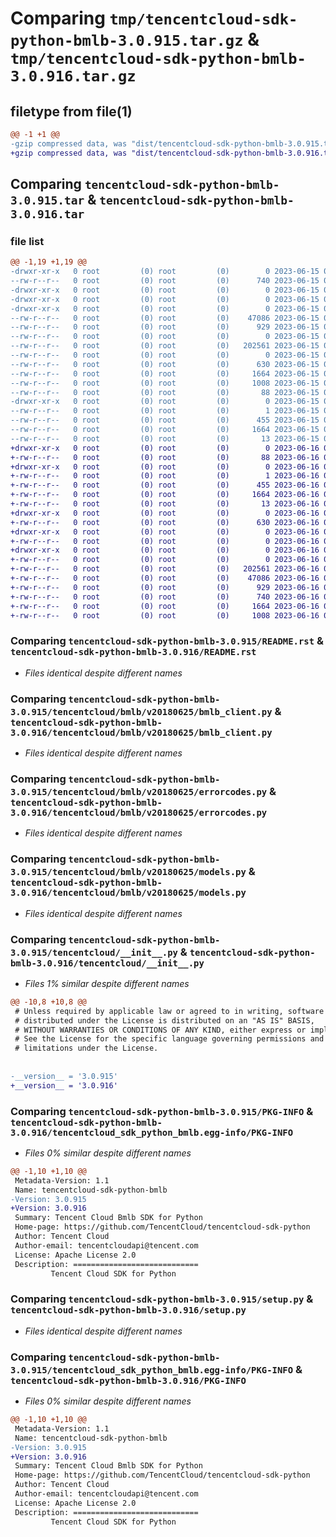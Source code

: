 # Comparing `tmp/tencentcloud-sdk-python-bmlb-3.0.915.tar.gz` & `tmp/tencentcloud-sdk-python-bmlb-3.0.916.tar.gz`

## filetype from file(1)

```diff
@@ -1 +1 @@
-gzip compressed data, was "dist/tencentcloud-sdk-python-bmlb-3.0.915.tar", last modified: Thu Jun 15 00:18:57 2023, max compression
+gzip compressed data, was "dist/tencentcloud-sdk-python-bmlb-3.0.916.tar", last modified: Fri Jun 16 00:27:51 2023, max compression
```

## Comparing `tencentcloud-sdk-python-bmlb-3.0.915.tar` & `tencentcloud-sdk-python-bmlb-3.0.916.tar`

### file list

```diff
@@ -1,19 +1,19 @@
-drwxr-xr-x   0 root         (0) root         (0)        0 2023-06-15 00:18:57.000000 tencentcloud-sdk-python-bmlb-3.0.915/
--rw-r--r--   0 root         (0) root         (0)      740 2023-06-15 00:18:57.000000 tencentcloud-sdk-python-bmlb-3.0.915/README.rst
-drwxr-xr-x   0 root         (0) root         (0)        0 2023-06-15 00:18:57.000000 tencentcloud-sdk-python-bmlb-3.0.915/tencentcloud/
-drwxr-xr-x   0 root         (0) root         (0)        0 2023-06-15 00:18:57.000000 tencentcloud-sdk-python-bmlb-3.0.915/tencentcloud/bmlb/
-drwxr-xr-x   0 root         (0) root         (0)        0 2023-06-15 00:18:57.000000 tencentcloud-sdk-python-bmlb-3.0.915/tencentcloud/bmlb/v20180625/
--rw-r--r--   0 root         (0) root         (0)    47086 2023-06-15 00:18:57.000000 tencentcloud-sdk-python-bmlb-3.0.915/tencentcloud/bmlb/v20180625/bmlb_client.py
--rw-r--r--   0 root         (0) root         (0)      929 2023-06-15 00:18:57.000000 tencentcloud-sdk-python-bmlb-3.0.915/tencentcloud/bmlb/v20180625/errorcodes.py
--rw-r--r--   0 root         (0) root         (0)        0 2023-06-15 00:18:57.000000 tencentcloud-sdk-python-bmlb-3.0.915/tencentcloud/bmlb/v20180625/__init__.py
--rw-r--r--   0 root         (0) root         (0)   202561 2023-06-15 00:18:57.000000 tencentcloud-sdk-python-bmlb-3.0.915/tencentcloud/bmlb/v20180625/models.py
--rw-r--r--   0 root         (0) root         (0)        0 2023-06-15 00:18:57.000000 tencentcloud-sdk-python-bmlb-3.0.915/tencentcloud/bmlb/__init__.py
--rw-r--r--   0 root         (0) root         (0)      630 2023-06-15 00:18:57.000000 tencentcloud-sdk-python-bmlb-3.0.915/tencentcloud/__init__.py
--rw-r--r--   0 root         (0) root         (0)     1664 2023-06-15 00:18:57.000000 tencentcloud-sdk-python-bmlb-3.0.915/PKG-INFO
--rw-r--r--   0 root         (0) root         (0)     1008 2023-06-15 00:18:57.000000 tencentcloud-sdk-python-bmlb-3.0.915/setup.py
--rw-r--r--   0 root         (0) root         (0)       88 2023-06-15 00:18:57.000000 tencentcloud-sdk-python-bmlb-3.0.915/setup.cfg
-drwxr-xr-x   0 root         (0) root         (0)        0 2023-06-15 00:18:57.000000 tencentcloud-sdk-python-bmlb-3.0.915/tencentcloud_sdk_python_bmlb.egg-info/
--rw-r--r--   0 root         (0) root         (0)        1 2023-06-15 00:18:57.000000 tencentcloud-sdk-python-bmlb-3.0.915/tencentcloud_sdk_python_bmlb.egg-info/dependency_links.txt
--rw-r--r--   0 root         (0) root         (0)      455 2023-06-15 00:18:57.000000 tencentcloud-sdk-python-bmlb-3.0.915/tencentcloud_sdk_python_bmlb.egg-info/SOURCES.txt
--rw-r--r--   0 root         (0) root         (0)     1664 2023-06-15 00:18:57.000000 tencentcloud-sdk-python-bmlb-3.0.915/tencentcloud_sdk_python_bmlb.egg-info/PKG-INFO
--rw-r--r--   0 root         (0) root         (0)       13 2023-06-15 00:18:57.000000 tencentcloud-sdk-python-bmlb-3.0.915/tencentcloud_sdk_python_bmlb.egg-info/top_level.txt
+drwxr-xr-x   0 root         (0) root         (0)        0 2023-06-16 00:27:51.000000 tencentcloud-sdk-python-bmlb-3.0.916/
+-rw-r--r--   0 root         (0) root         (0)       88 2023-06-16 00:27:51.000000 tencentcloud-sdk-python-bmlb-3.0.916/setup.cfg
+drwxr-xr-x   0 root         (0) root         (0)        0 2023-06-16 00:27:51.000000 tencentcloud-sdk-python-bmlb-3.0.916/tencentcloud_sdk_python_bmlb.egg-info/
+-rw-r--r--   0 root         (0) root         (0)        1 2023-06-16 00:27:51.000000 tencentcloud-sdk-python-bmlb-3.0.916/tencentcloud_sdk_python_bmlb.egg-info/dependency_links.txt
+-rw-r--r--   0 root         (0) root         (0)      455 2023-06-16 00:27:51.000000 tencentcloud-sdk-python-bmlb-3.0.916/tencentcloud_sdk_python_bmlb.egg-info/SOURCES.txt
+-rw-r--r--   0 root         (0) root         (0)     1664 2023-06-16 00:27:51.000000 tencentcloud-sdk-python-bmlb-3.0.916/tencentcloud_sdk_python_bmlb.egg-info/PKG-INFO
+-rw-r--r--   0 root         (0) root         (0)       13 2023-06-16 00:27:51.000000 tencentcloud-sdk-python-bmlb-3.0.916/tencentcloud_sdk_python_bmlb.egg-info/top_level.txt
+drwxr-xr-x   0 root         (0) root         (0)        0 2023-06-16 00:27:51.000000 tencentcloud-sdk-python-bmlb-3.0.916/tencentcloud/
+-rw-r--r--   0 root         (0) root         (0)      630 2023-06-16 00:27:51.000000 tencentcloud-sdk-python-bmlb-3.0.916/tencentcloud/__init__.py
+drwxr-xr-x   0 root         (0) root         (0)        0 2023-06-16 00:27:51.000000 tencentcloud-sdk-python-bmlb-3.0.916/tencentcloud/bmlb/
+-rw-r--r--   0 root         (0) root         (0)        0 2023-06-16 00:27:51.000000 tencentcloud-sdk-python-bmlb-3.0.916/tencentcloud/bmlb/__init__.py
+drwxr-xr-x   0 root         (0) root         (0)        0 2023-06-16 00:27:51.000000 tencentcloud-sdk-python-bmlb-3.0.916/tencentcloud/bmlb/v20180625/
+-rw-r--r--   0 root         (0) root         (0)        0 2023-06-16 00:27:51.000000 tencentcloud-sdk-python-bmlb-3.0.916/tencentcloud/bmlb/v20180625/__init__.py
+-rw-r--r--   0 root         (0) root         (0)   202561 2023-06-16 00:27:51.000000 tencentcloud-sdk-python-bmlb-3.0.916/tencentcloud/bmlb/v20180625/models.py
+-rw-r--r--   0 root         (0) root         (0)    47086 2023-06-16 00:27:51.000000 tencentcloud-sdk-python-bmlb-3.0.916/tencentcloud/bmlb/v20180625/bmlb_client.py
+-rw-r--r--   0 root         (0) root         (0)      929 2023-06-16 00:27:51.000000 tencentcloud-sdk-python-bmlb-3.0.916/tencentcloud/bmlb/v20180625/errorcodes.py
+-rw-r--r--   0 root         (0) root         (0)      740 2023-06-16 00:27:51.000000 tencentcloud-sdk-python-bmlb-3.0.916/README.rst
+-rw-r--r--   0 root         (0) root         (0)     1664 2023-06-16 00:27:51.000000 tencentcloud-sdk-python-bmlb-3.0.916/PKG-INFO
+-rw-r--r--   0 root         (0) root         (0)     1008 2023-06-16 00:27:51.000000 tencentcloud-sdk-python-bmlb-3.0.916/setup.py
```

### Comparing `tencentcloud-sdk-python-bmlb-3.0.915/README.rst` & `tencentcloud-sdk-python-bmlb-3.0.916/README.rst`

 * *Files identical despite different names*

### Comparing `tencentcloud-sdk-python-bmlb-3.0.915/tencentcloud/bmlb/v20180625/bmlb_client.py` & `tencentcloud-sdk-python-bmlb-3.0.916/tencentcloud/bmlb/v20180625/bmlb_client.py`

 * *Files identical despite different names*

### Comparing `tencentcloud-sdk-python-bmlb-3.0.915/tencentcloud/bmlb/v20180625/errorcodes.py` & `tencentcloud-sdk-python-bmlb-3.0.916/tencentcloud/bmlb/v20180625/errorcodes.py`

 * *Files identical despite different names*

### Comparing `tencentcloud-sdk-python-bmlb-3.0.915/tencentcloud/bmlb/v20180625/models.py` & `tencentcloud-sdk-python-bmlb-3.0.916/tencentcloud/bmlb/v20180625/models.py`

 * *Files identical despite different names*

### Comparing `tencentcloud-sdk-python-bmlb-3.0.915/tencentcloud/__init__.py` & `tencentcloud-sdk-python-bmlb-3.0.916/tencentcloud/__init__.py`

 * *Files 1% similar despite different names*

```diff
@@ -10,8 +10,8 @@
 # Unless required by applicable law or agreed to in writing, software
 # distributed under the License is distributed on an "AS IS" BASIS,
 # WITHOUT WARRANTIES OR CONDITIONS OF ANY KIND, either express or implied.
 # See the License for the specific language governing permissions and
 # limitations under the License.
 
 
-__version__ = '3.0.915'
+__version__ = '3.0.916'
```

### Comparing `tencentcloud-sdk-python-bmlb-3.0.915/PKG-INFO` & `tencentcloud-sdk-python-bmlb-3.0.916/tencentcloud_sdk_python_bmlb.egg-info/PKG-INFO`

 * *Files 0% similar despite different names*

```diff
@@ -1,10 +1,10 @@
 Metadata-Version: 1.1
 Name: tencentcloud-sdk-python-bmlb
-Version: 3.0.915
+Version: 3.0.916
 Summary: Tencent Cloud Bmlb SDK for Python
 Home-page: https://github.com/TencentCloud/tencentcloud-sdk-python
 Author: Tencent Cloud
 Author-email: tencentcloudapi@tencent.com
 License: Apache License 2.0
 Description: ============================
         Tencent Cloud SDK for Python
```

### Comparing `tencentcloud-sdk-python-bmlb-3.0.915/setup.py` & `tencentcloud-sdk-python-bmlb-3.0.916/setup.py`

 * *Files identical despite different names*

### Comparing `tencentcloud-sdk-python-bmlb-3.0.915/tencentcloud_sdk_python_bmlb.egg-info/PKG-INFO` & `tencentcloud-sdk-python-bmlb-3.0.916/PKG-INFO`

 * *Files 0% similar despite different names*

```diff
@@ -1,10 +1,10 @@
 Metadata-Version: 1.1
 Name: tencentcloud-sdk-python-bmlb
-Version: 3.0.915
+Version: 3.0.916
 Summary: Tencent Cloud Bmlb SDK for Python
 Home-page: https://github.com/TencentCloud/tencentcloud-sdk-python
 Author: Tencent Cloud
 Author-email: tencentcloudapi@tencent.com
 License: Apache License 2.0
 Description: ============================
         Tencent Cloud SDK for Python
```

